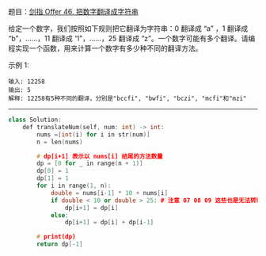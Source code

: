 题目：[剑指 Offer 46. 把数字翻译成字符串](https://leetcode.cn/problems/ba-shu-zi-fan-yi-cheng-zi-fu-chuan-lcof/)

给定一个数字，我们按照如下规则把它翻译为字符串：0 翻译成 “a” ，1 翻译成 “b”，……，11 翻译成 “l”，……，25 翻译成 “z”。一个数字可能有多个翻译。请编程实现一个函数，用来计算一个数字有多少种不同的翻译方法。

示例 1:

```
输入: 12258
输出: 5
解释: 12258有5种不同的翻译，分别是"bccfi", "bwfi", "bczi", "mcfi"和"mzi"
```

---

```c++
class Solution:
    def translateNum(self, num: int) -> int:
        nums =[int(i) for i in str(num)]
        n = len(nums)

        # dp[i+1] 表示以 nums[i] 结尾的方法数量
        dp = [0 for _ in range(n + 1)]
        dp[0] = 1
        dp[1] = 1
        for i in range(1, n):
            double = nums[i-1] * 10 + nums[i]
            if double < 10 or double > 25: # 注意 07 08 09 这些也是无法转移的
                dp[i+1] = dp[i]
            else:
                dp[i+1] = dp[i] + dp[i-1]

        # print(dp)
        return dp[-1]
```

